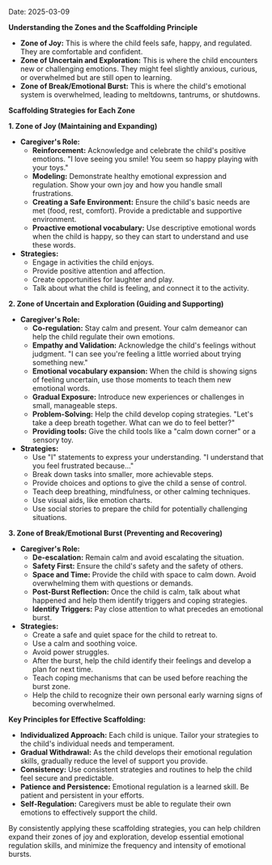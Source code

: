Date: 2025-03-09

**Understanding the Zones and the Scaffolding Principle**

- **Zone of Joy:** This is where the child feels safe, happy, and regulated.
  They are comfortable and confident.
- **Zone of Uncertain and Exploration:** This is where the child encounters new
  or challenging emotions. They might feel slightly anxious, curious, or
  overwhelmed but are still open to learning.
- **Zone of Break/Emotional Burst:** This is where the child's emotional system
  is overwhelmed, leading to meltdowns, tantrums, or shutdowns.

**Scaffolding Strategies for Each Zone**

**1. Zone of Joy (Maintaining and Expanding)**

- **Caregiver's Role:**
  - **Reinforcement:** Acknowledge and celebrate the child's positive emotions.
    "I love seeing you smile! You seem so happy playing with your toys."
  - **Modeling:** Demonstrate healthy emotional expression and regulation. Show
    your own joy and how you handle small frustrations.
  - **Creating a Safe Environment:** Ensure the child's basic needs are met
    (food, rest, comfort). Provide a predictable and supportive environment.
  - **Proactive emotional vocabulary:** Use descriptive emotional words when the
    child is happy, so they can start to understand and use these words.
- **Strategies:**
  - Engage in activities the child enjoys.
  - Provide positive attention and affection.
  - Create opportunities for laughter and play.
  - Talk about what the child is feeling, and connect it to the activity.

**2. Zone of Uncertain and Exploration (Guiding and Supporting)**

- **Caregiver's Role:**
  - **Co-regulation:** Stay calm and present. Your calm demeanor can help the
    child regulate their own emotions.
  - **Empathy and Validation:** Acknowledge the child's feelings without
    judgment. "I can see you're feeling a little worried about trying something
    new."
  - **Emotional vocabulary expansion:** When the child is showing signs of
    feeling uncertain, use those moments to teach them new emotional words.
  - **Gradual Exposure:** Introduce new experiences or challenges in small,
    manageable steps.
  - **Problem-Solving:** Help the child develop coping strategies. "Let's take a
    deep breath together. What can we do to feel better?"
  - **Providing tools:** Give the child tools like a "calm down corner" or a
    sensory toy.
- **Strategies:**
  - Use "I" statements to express your understanding. "I understand that you
    feel frustrated because..."
  - Break down tasks into smaller, more achievable steps.
  - Provide choices and options to give the child a sense of control.
  - Teach deep breathing, mindfulness, or other calming techniques.
  - Use visual aids, like emotion charts.
  - Use social stories to prepare the child for potentially challenging
    situations.

**3. Zone of Break/Emotional Burst (Preventing and Recovering)**

- **Caregiver's Role:**
  - **De-escalation:** Remain calm and avoid escalating the situation.
  - **Safety First:** Ensure the child's safety and the safety of others.
  - **Space and Time:** Provide the child with space to calm down. Avoid
    overwhelming them with questions or demands.
  - **Post-Burst Reflection:** Once the child is calm, talk about what happened
    and help them identify triggers and coping strategies.
  - **Identify Triggers:** Pay close attention to what precedes an emotional
    burst.
- **Strategies:**
  - Create a safe and quiet space for the child to retreat to.
  - Use a calm and soothing voice.
  - Avoid power struggles.
  - After the burst, help the child identify their feelings and develop a plan
    for next time.
  - Teach coping mechanisms that can be used before reaching the burst zone.
  - Help the child to recognize their own personal early warning signs of
    becoming overwhelmed.

**Key Principles for Effective Scaffolding:**

- **Individualized Approach:** Each child is unique. Tailor your strategies to
  the child's individual needs and temperament.
- **Gradual Withdrawal:** As the child develops their emotional regulation
  skills, gradually reduce the level of support you provide.
- **Consistency:** Use consistent strategies and routines to help the child feel
  secure and predictable.
- **Patience and Persistence:** Emotional regulation is a learned skill. Be
  patient and persistent in your efforts.
- **Self-Regulation:** Caregivers must be able to regulate their own emotions to
  effectively support the child.

By consistently applying these scaffolding strategies, you can help children
expand their zones of joy and exploration, develop essential emotional
regulation skills, and minimize the frequency and intensity of emotional bursts.

